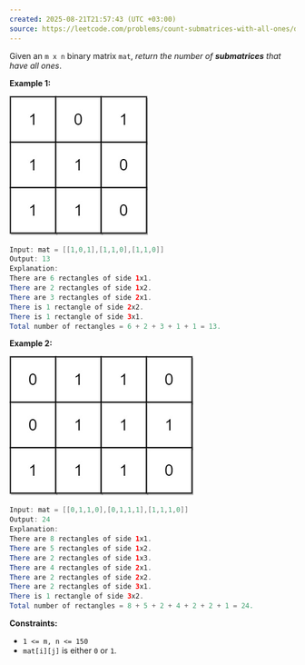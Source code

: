 ```yaml
---
created: 2025-08-21T21:57:43 (UTC +03:00)
source: https://leetcode.com/problems/count-submatrices-with-all-ones/description/?envType=daily-question&envId=2025-08-21
---
```

Given an `m x n` binary matrix `mat`, _return the number of **submatrices** that have all ones_.


**Example 1:**

![alt text](image.png)

``` Java
Input: mat = [[1,0,1],[1,1,0],[1,1,0]]
Output: 13
Explanation: 
There are 6 rectangles of side 1x1.
There are 2 rectangles of side 1x2.
There are 3 rectangles of side 2x1.
There is 1 rectangle of side 2x2. 
There is 1 rectangle of side 3x1.
Total number of rectangles = 6 + 2 + 3 + 1 + 1 = 13.
```


**Example 2:**

![alt text](image-1.png)

``` Java
Input: mat = [[0,1,1,0],[0,1,1,1],[1,1,1,0]]
Output: 24
Explanation: 
There are 8 rectangles of side 1x1.
There are 5 rectangles of side 1x2.
There are 2 rectangles of side 1x3. 
There are 4 rectangles of side 2x1.
There are 2 rectangles of side 2x2. 
There are 2 rectangles of side 3x1. 
There is 1 rectangle of side 3x2. 
Total number of rectangles = 8 + 5 + 2 + 4 + 2 + 2 + 1 = 24.
```


**Constraints:**

 * `1 <= m, n <= 150`
 * `mat[i][j]` is either `0` or `1`.
